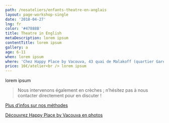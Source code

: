 ```yaml
---
path: /nosateliers/enfants-theatre-en-anglais
layout: page-workshop-single
date: '2018-04-27'
lng: fr
color: '#47888B'
title: Theatre in English
metaDescription: lorem ipsum
contentTitle: lorem ipsum
gallery: a
age: 6-11
when: lorem ipsum
where: 'Chez Happy Place by Vacouva, 43 quai de Malakoff (quartier Gare Sud)'
price: 16€/atelier<br /> lorem ipsum
---
```


lorem ipsum

> Nous intervenons également en crèches ; n’hésitez pas à nous contacter directement pour en discuter !

[Plus d’infos sur nos méthodes](/pedagogie)

[Découvrez Happy Place by Vacouva en photos](/nosateliers#vacouva)
